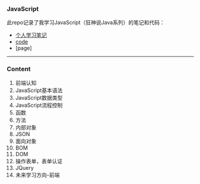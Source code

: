 ### JavaScript

此repo记录了我学习JavaScript（狂神说Java系列）的笔记和代码：

- [个人学习笔记](https://github.com/Zidiefeng/JavaScript_study/tree/master/docs)
- [code](https://github.com/Zidiefeng/JavaScript_study/tree/master/code) 
- [page]

---

### Content

1. 前端认知
2. JavaScript基本语法
3. JavaScript数据类型
4. JavaScript流程控制
5. 函数
6. 方法
7. 内部对象
8. JSON
9. 面向对象
10. BOM
11. DOM
12. 操作表单，表单认证
13. JQuery
14. 未来学习方向-前端
